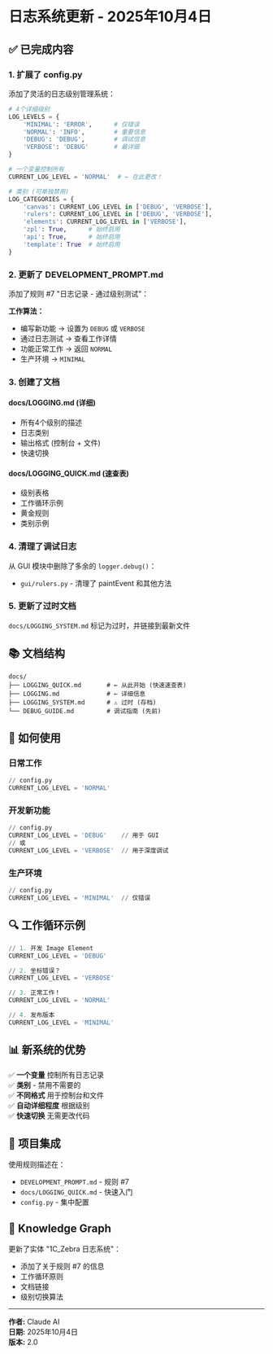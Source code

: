 # 日志系统更新 - 2025年10月4日

## ✅ 已完成内容

### 1. 扩展了 config.py
添加了灵活的日志级别管理系统：

```python
# 4个详细级别
LOG_LEVELS = {
    'MINIMAL': 'ERROR',      # 仅错误
    'NORMAL': 'INFO',        # 重要信息  
    'DEBUG': 'DEBUG',        # 调试信息
    'VERBOSE': 'DEBUG'       # 最详细
}

# 一个变量控制所有
CURRENT_LOG_LEVEL = 'NORMAL'  # ← 在此更改！

# 类别 (可单独禁用)
LOG_CATEGORIES = {
    'canvas': CURRENT_LOG_LEVEL in ['DEBUG', 'VERBOSE'],
    'rulers': CURRENT_LOG_LEVEL in ['DEBUG', 'VERBOSE'],
    'elements': CURRENT_LOG_LEVEL in ['VERBOSE'],
    'zpl': True,      # 始终启用
    'api': True,      # 始终启用
    'template': True  # 始终启用
}
```

### 2. 更新了 DEVELOPMENT_PROMPT.md
添加了规则 #7 "日志记录 - 通过级别测试"：

**工作算法：**
- 编写新功能 → 设置为 `DEBUG` 或 `VERBOSE`
- 通过日志测试 → 查看工作详情
- 功能正常工作 → 返回 `NORMAL`
- 生产环境 → `MINIMAL`

### 3. 创建了文档

#### docs/LOGGING.md (详细)
- 所有4个级别的描述
- 日志类别
- 输出格式 (控制台 + 文件)
- 快速切换

#### docs/LOGGING_QUICK.md (速查表)
- 级别表格
- 工作循环示例
- 黄金规则
- 类别示例

### 4. 清理了调试日志
从 GUI 模块中删除了多余的 `logger.debug()`：
- `gui/rulers.py` - 清理了 paintEvent 和其他方法

### 5. 更新了过时文档
`docs/LOGGING_SYSTEM.md` 标记为过时，并链接到最新文件

## 📚 文档结构

```
docs/
├── LOGGING_QUICK.md       # ← 从此开始 (快速速查表)
├── LOGGING.md             # ← 详细信息
├── LOGGING_SYSTEM.md      # ⚠️ 过时 (存档)
└── DEBUG_GUIDE.md         # 调试指南 (先前)
```

## 🎯 如何使用

### 日常工作
```python
// config.py
CURRENT_LOG_LEVEL = 'NORMAL'
```

### 开发新功能
```python
// config.py
CURRENT_LOG_LEVEL = 'DEBUG'    // 用于 GUI
// 或
CURRENT_LOG_LEVEL = 'VERBOSE'  // 用于深度调试
```

### 生产环境
```python
// config.py  
CURRENT_LOG_LEVEL = 'MINIMAL'  // 仅错误
```

## 🔍 工作循环示例

```python
// 1. 开发 Image Element
CURRENT_LOG_LEVEL = 'DEBUG'

// 2. 坐标错误？
CURRENT_LOG_LEVEL = 'VERBOSE'

// 3. 正常工作！
CURRENT_LOG_LEVEL = 'NORMAL'

// 4. 发布版本
CURRENT_LOG_LEVEL = 'MINIMAL'
```

## 📊 新系统的优势

✅ **一个变量** 控制所有日志记录  
✅ **类别** - 禁用不需要的  
✅ **不同格式** 用于控制台和文件  
✅ **自动详细程度** 根据级别  
✅ **快速切换** 无需更改代码

## 🔗 项目集成

使用规则描述在：
- `DEVELOPMENT_PROMPT.md` - 规则 #7
- `docs/LOGGING_QUICK.md` - 快速入门
- `config.py` - 集中配置

## 📝 Knowledge Graph

更新了实体 "1C_Zebra 日志系统"：
- 添加了关于规则 #7 的信息
- 工作循环原则
- 文档链接
- 级别切换算法

---

**作者:** Claude AI  
**日期:** 2025年10月4日  
**版本:** 2.0